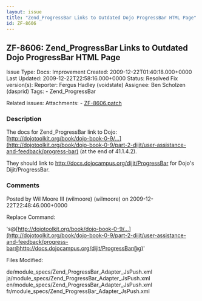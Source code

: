 ```yaml
---
layout: issue
title: "Zend_ProgressBar Links to Outdated Dojo ProgressBar HTML Page"
id: ZF-8606
---
```


ZF-8606: Zend\_ProgressBar Links to Outdated Dojo ProgressBar HTML Page
-----------------------------------------------------------------------

 Issue Type: Docs: Improvement Created: 2009-12-22T01:40:18.000+0000 Last Updated: 2009-12-22T22:58:16.000+0000 Status: Resolved Fix version(s): 
 Reporter:  Fergus Hadley (voidstate)  Assignee:  Ben Scholzen (dasprid)  Tags: - Zend\_ProgressBar
 
 Related issues: 
 Attachments: - [ZF-8606.patch](/issues/secure/attachment/12535/ZF-8606.patch)
 
### Description

The docs for Zend\_ProgressBar link to Dojo: [http://dojotoolkit.org/book/dojo-book-0-9/…](http://dojotoolkit.org/book/dojo-book-0-9/part-2-dijit/user-assistance-and-feedback/progress-bar) (at the end of 41.1.4.2).

They should link to <http://docs.dojocampus.org/dijit/ProgressBar> for Dojo's Dijit/ProgressBar.

 

 

### Comments

Posted by Wil Moore III (wilmoore) (wilmoore) on 2009-12-22T22:48:46.000+0000

Replace Command:

's@[http://dojotoolkit.org/book/dojo-book-0-9/…](http://dojotoolkit.org/book/dojo-book-0-9/part-2-dijit/user-assistance-and-feedback/progress-bar@http://docs.dojocampus.org/dijit/ProgressBar@g)'

Files Modified:

de/module\_specs/Zend\_ProgressBar\_Adapter\_JsPush.xml ja/module\_specs/Zend\_ProgressBar\_Adapter\_JsPush.xml en/module\_specs/Zend\_ProgressBar\_Adapter\_JsPush.xml fr/module\_specs/Zend\_ProgressBar\_Adapter\_JsPush.xml

 

 